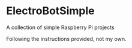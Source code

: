# ElectroBotSimple
A collection of simple Raspberry Pi projects 

Following the instructions provided, not my own.
